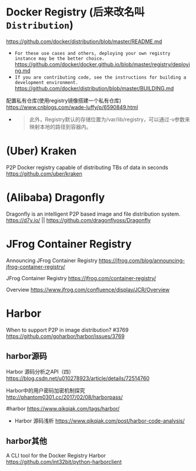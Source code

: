 
# Docker Registry (后来改名叫`Distribution`)

https://github.com/docker/distribution/blob/master/README.md
- `For these use cases and others, deploying your own registry instance may be the better choice.` https://github.com/docker/docker.github.io/blob/master/registry/deploying.md
- `If you are contributing code, see the instructions for building a development environment.` https://github.com/docker/distribution/blob/master/BUILDING.md

配置私有仓库(使用registry镜像搭建一个私有仓库) https://www.cnblogs.com/wade-luffy/p/6590849.html
- > 此外，Registry默认的存储位置为/var/lib/registry，可以通过-v参数来映射本地的路径到容器内。

# (Uber) Kraken

P2P Docker registry capable of distributing TBs of data in seconds https://github.com/uber/kraken

# (Alibaba) Dragonfly

Dragonfly is an intelligent P2P based image and file distribution system. https://d7y.io/ || https://github.com/dragonflyoss/Dragonfly

# JFrog Container Registry

Announcing JFrog Container Registry https://jfrog.com/blog/announcing-jfrog-container-registry/

JFrog Container Registry https://jfrog.com/container-registry/

Overview https://www.jfrog.com/confluence/display/JCR/Overview

# Harbor

When to support P2P in image distribution? #3769 https://github.com/goharbor/harbor/issues/3769

## harbor源码

Harbor 源码分析之API（四） https://blog.csdn.net/u010278923/article/details/72514760

Harbor中的用户密码加密机制探究 http://phantom0301.cc/2017/02/08/harborpass/

#harbor https://www.qikqiak.com/tags/harbor/
- Harbor 源码浅析 https://www.qikqiak.com/post/harbor-code-analysis/

## harbor其他

A CLI tool for the Docker Registry Harbor https://github.com/int32bit/python-harborclient
